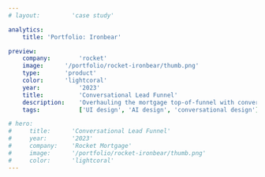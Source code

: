 ```yaml
---
# layout:         'case study'

analytics:
    title: 'Portfolio: Ironbear'

preview:
    company:        'rocket'
    image:      '/portfolio/rocket-ironbear/thumb.png'
    type:       'product'
    color:      'lightcoral'
    year:           '2023'
    title:          'Conversational Lead Funnel'
    description:    'Overhauling the mortgage top-of-funnel with conversational AI.'
    tags:           ['UI design', 'AI design', 'conversational design']

# hero:
#     title:      'Conversational Lead Funnel'
#     year:       '2023'
#     company:    'Rocket Mortgage'
#     image:      '/portfolio/rocket-ironbear/thumb.png'
#     color:      'lightcoral'
---
```


<script setup>
    // import Illustration from '../../components/Illustration.vue'
    // import YouTubeVideo from '../../components/YouTubeVideo.vue'
    import Page from './Rocket-Ironbear.vue'
</script>

<Page></Page>

<!-- ## Challenge
Every Rocket Mortgage client starts in the same place, filling out one of two digital lead forms then talking with a mortgage banker. The primary lead form, however, ends at a frustrating dead end while the client unexpectedly receives a phone call. The hypothesis is this experience was the primary driver for low top-of-funnel success rates. The challenge was to **measurably improve the lead form experience without negatively impacting lead flow**.

## Process

### Validate Assumptions
We assumed people clients didn't like the dead-end and the disjointed experience of receiving a phone call from a mortgage banker within seconds of filling out a form. We also assumed most clients would prefer a chat experience with a mortgage banker versus a phone call. So, we asked clients what they wanted to do at the end of the form, get a call or chat. We ran this "smoke test" for two weeks on a slice of traffic. The results strongly indicated **clients at the end of the lead form preferred chatting versus getting a phone call**.

<Illustration>
    <template v-slot:image><img src="/portfolio/rocket-ironbear/dead-end.png"></template>
    <template v-slot:subtext>The original dead end of the lead form.</template>
</Illustration>

### Design
We created a full-screen/full-browser conversational UI that enabled clients to chat with our conversational AI and mortgage bankers. The AI was powered by ChatGPT and integrated with Salesforce for mortgage banker chats. We also added light personalization by leveraging client info gathered from the lead form including their name, property type, and local time of day.

<Illustration>
    <template v-slot:image><img src="/portfolio/rocket-ironbear/design.png"></template>
    <template v-slot:subtext>The new conversational UI.</template>
</Illustration>

<Illustration>
    <template v-slot:image><img src="/portfolio/rocket-ironbear/animation.gif"></template>
    <template v-slot:subtext>Transitioning from the lead form to the chat UI.</template>
</Illustration>

<Illustration>
    <template v-slot:image><img src="/portfolio/rocket-ironbear/chat.gif"></template>
    <template v-slot:subtext>Chatting with an AI and a mortgage banker in the new UI.</template>
</Illustration>

### Derisking
Mortgage bankers aren't staffed 24/7 yet launching during core hours poses the highest business risk. We found that a large percentage of clients submit leads during after hours, aren't able to get immediate help, and have lower success rates. This presented us with the opportunity for lower risk and greater positive impact. Aligning with the banking business, we staffed mortgage chat bankers during after hours.

<Illustration>
    <template v-slot:image><img src="/portfolio/rocket-ironbear/photo.jpg"></template>
    <template v-slot:subtext>Launch night – design, product, engineering, data, and business all in one room.</template>
</Illustration>

## Outcome
We increased Rocket Mortgage's client experience scores and mortgage lead success KPIs by launching a new full-browser, generative AI & human-agent chat experience at the end of the primary digital lead form. This product also overhauled the conversational AI architectural foundation establishing a more robust and centralized conversational AI API.

<YouTubeVideo src="https://www.youtube.com/embed/9BHhCdaoqZ8"></YouTubeVideo> -->
